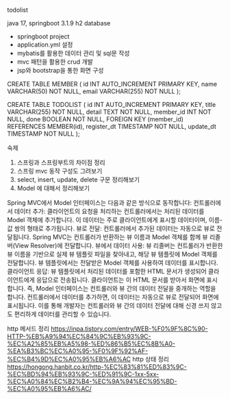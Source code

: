 todolist

java 17, springboot 3.1.9
h2 database

- springboot project
- application.yml 설정
- mybatis를 활용한 데이터 관리 및 sql문 작성
- mvc 패턴을 활용한 crud 개발
- jsp와 bootstrap을 통한 화면 구성


CREATE TABLE MEMBER (
    id INT AUTO_INCREMENT PRIMARY KEY,
    name VARCHAR(50) NOT NULL,
    email VARCHAR(255) NOT NULL
);

CREATE TABLE TODOLIST (
    id INT AUTO_INCREMENT PRIMARY KEY,
    title VARCHAR(255) NOT NULL,
    detail TEXT NOT NULL,
    member_id INT NOT NULL,
    done BOOLEAN NOT NULL,
    FOREIGN KEY (member_id) REFERENCES MEMBER(id),
    register_dt TIMESTAMP NOT NULL,
    update_dt TIMESTAMP NOT NULL
);

숙제
1. 스프링과 스프링부트의 차이점 정리
2. 스프링 mvc 동작 구성도 그려보기
3. select, insert, update, delete 구문 정리해보기
4. Model 에 대해서 정리해보기


Spring MVC에서 Model 인터페이스는 다음과 같은 방식으로 동작합니다:
컨트롤러에서 데이터 추가: 클라이언트의 요청을 처리하는 컨트롤러에서는 처리된 데이터를 Model 객체에 추가합니다. 이 데이터는 주로 클라이언트에게 표시할 데이터이며, 이름-값 쌍의 형태로 추가됩니다.
뷰로 전달: 컨트롤러에서 추가된 데이터는 자동으로 뷰로 전달됩니다. Spring MVC는 컨트롤러가 반환하는 뷰 이름과 Model 객체를 함께 뷰 리졸버(View Resolver)에 전달합니다.
뷰에서 데이터 사용: 뷰 리졸버는 컨트롤러가 반환한 뷰 이름을 기반으로 실제 뷰 템플릿 파일을 찾아내고, 해당 뷰 템플릿에 Model 객체를 전달합니다. 뷰 템플릿에서는 전달받은 Model 객체를 사용하여 데이터를 표시합니다.
클라이언트 응답: 뷰 템플릿에서 처리된 데이터를 포함한 HTML 문서가 생성되어 클라이언트에게 응답으로 전송됩니다. 클라이언트는 이 HTML 문서를 받아서 화면에 표시합니다.
즉, Model 인터페이스는 컨트롤러와 뷰 간의 데이터 전달을 중개하는 역할을 합니다. 컨트롤러에서 데이터를 추가하면, 이 데이터는 자동으로 뷰로 전달되어 화면에 표시됩니다. 이를 통해 개발자는 컨트롤러와 뷰 간의 데이터 전달에 대해 신경 쓰지 않고도 편리하게 데이터를 관리할 수 있습니다.

http 메서드 정리
https://inpa.tistory.com/entry/WEB-%F0%9F%8C%90-HTTP-%EB%A9%94%EC%84%9C%EB%93%9C-%EC%A2%85%EB%A5%98-%ED%86%B5%EC%8B%A0-%EA%B3%BC%EC%A0%95-%F0%9F%92%AF-%EC%B4%9D%EC%A0%95%EB%A6%AC
http 상태 정리
https://hongong.hanbit.co.kr/http-%EC%83%81%ED%83%9C-%EC%BD%94%EB%93%9C-%ED%91%9C-1xx-5xx-%EC%A0%84%EC%B2%B4-%EC%9A%94%EC%95%BD-%EC%A0%95%EB%A6%AC/
